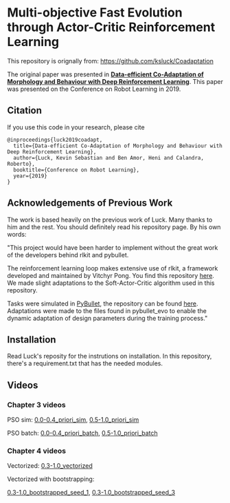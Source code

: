 # Multi-objective Fast Evolution through Actor-Critic Reinforcement Learning
This repository is orignally from: https://github.com/ksluck/Coadaptation

The original paper was presented in [**Data-efficient Co-Adaptation of Morphology and Behaviour with Deep Reinforcement Learning**](https://research.fb.com/publications/data-efficient-co-adaptation-of-morphology-and-behaviour-with-deep-reinforcement-learning/).
This paper was presented on the Conference on Robot Learning in 2019.

## Citation
If you use this code in your research, please cite
```
@inproceedings{luck2019coadapt,
  title={Data-efficient Co-Adaptation of Morphology and Behaviour with Deep Reinforcement Learning},
  author={Luck, Kevin Sebastian and Ben Amor, Heni and Calandra, Roberto},
  booktitle={Conference on Robot Learning},
  year={2019}
}
```

## Acknowledgements of Previous Work
The work is based heavily on the previous work of Luck. Many thanks to him and the rest. You should definitely read his repository page. By his own words:

"This project would have been harder to implement without the great work of
the developers behind rlkit and pybullet.

The reinforcement learning loop makes extensive use of rlkit, a framework developed
and maintained by Vitchyr Pong. You find this repository [here](https://github.com/vitchyr/rlkit).
We made slight adaptations to the Soft-Actor-Critic algorithm used in this repository.

Tasks were simulated in [PyBullet](https://pybullet.org/wordpress/), the
repository can be found [here](https://github.com/bulletphysics/bullet3/tree/master/examples/pybullet).
Adaptations were made to the files found in pybullet_evo to enable the dynamic adaptation
of design parameters during the training process."

## Installation

Read Luck's reposity for the instrutions on installation. In this repository, there's a requirement.txt that has the needed modules.


## Videos

### Chapter 3 videos

PSO sim:
[0.0-0.4_priori_sim](https://vimeo.com/915549793?share=copy),
[0.5-1.0_priori_sim](https://vimeo.com/915549793?share=copy)

PSO batch:
[0.0-0.4_priori_batch](https://vimeo.com/915549753?share=copy),
[0.5-1.0_priori_batch](https://vimeo.com/915549772?share=copy)

### Chapter 4 videos

Vectorized:
[0.3-1.0_vectorized](https://vimeo.com/924973475?share=copy)

Vectorized with bootstrapping:

[0.3-1.0_bootstrapped_seed_1](https://vimeo.com/924968081?share=copy),
[0.3-1.0_bootstrapped_seed_3](https://vimeo.com/924969157?share=copy)





